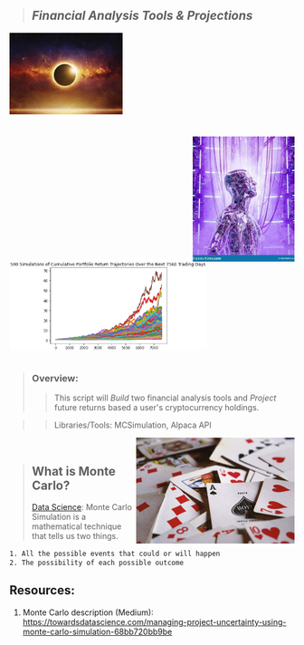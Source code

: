 >## *Financial Analysis Tools & Projections*  

<img src="Images/sun.jfif" align="center" width="200px"/>
<br clear="center"/>

#

<img src="Images/ML2.jfif" align="right" width="180px"/>

<img src="Images/monte-carlo.png" align="center" width="350px"/>


#

>### Overview: 
>> This script will *Build* two financial analysis tools and *Project* future returns based a user's cryptocurrency holdings.

>> Libraries/Tools: MCSimulation, Alpaca API

<img src="Images/cards.jfif" align="right" width="280px"/>
<br clear="center"/>


>## What is Monte Carlo?
> [Data Science](https://towardsdatascience.com/managing-project-uncertainty-using-monte-carlo-simulation-68bb720bb9be): Monte Carlo Simulation is a mathematical technique that tells us two things.

    1. All the possible events that could or will happen
    2. The possibility of each possible outcome
>


## Resources:
1. Monte Carlo description (Medium):
https://towardsdatascience.com/managing-project-uncertainty-using-monte-carlo-simulation-68bb720bb9be
